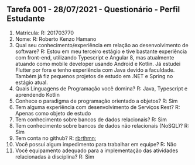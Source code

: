 ## Tarefa 001 - 28/07/2021 - Questionário - Perfil Estudante

1. Matrícula: 
    R: 201703770
2. Nome:
    R: Roberto Kenzo Hamano
3. Qual seu conhecimento/experiência em relação ao desenvolvimento de software?
    R: Estou em meu terceiro estágio e tive bastante experiência com front-end, utilizando Typescript e Angular 8, mas atualmente atuando como mobile developer usando Android e Kotlin. Já estudei Flutter por fora e tenho experiência com Java devido a faculdade. Também já fiz pequenos projetos de estudo em .NET e Spring no estágio atual.
4. Quais Linguagens de Programação você domina? 
    R: Java, Typescript e aprendendo Kotlin
5. Conhece o paradigma de programação orientado a objetos?
    R: Sim
6. Tem alguma experiência com desenvolvimento de Serviços Rest?
    R: Apenas como objeto de estudo
7. Tem conhecimento sobre bancos de dados relacionais?
    R: Sim
8. Tem conhecimento sobre bancos de dados não relacionais (NoSQL)?
    R: Sim
9. Tem conta no github?
    R: [rbrthmn](https://github.com/rbrthmn/cs-2021-1);
10. Você possui algum impedimento para trabalhar em equipe?
    R: Não
11. Você equipamento adequado para a implementação das atividades relacionadas à disciplina? 
    R: Sim
